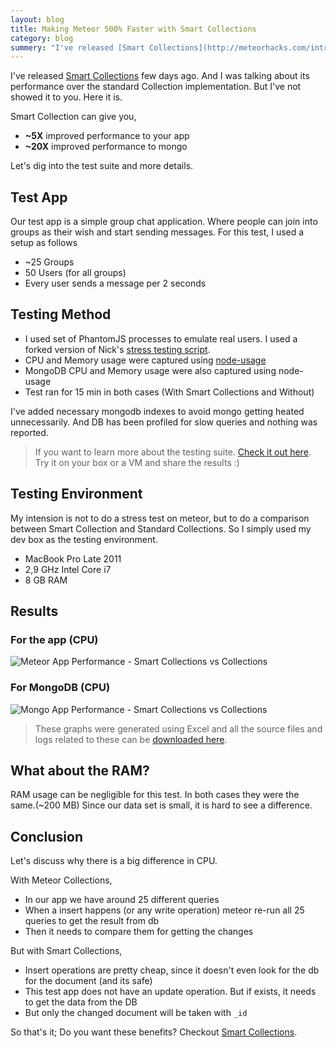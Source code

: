 ```yaml
---
layout: blog
title: Making Meteor 500% Faster with Smart Collections
category: blog
summery: "I've released [Smart Collections](http://meteorhacks.com/introducing-smart-collections.html) few days ago. And I was talking about its performance over the standard Collection implementation. But I've not showed it to you. Here it is."
---
```


I've released [Smart Collections](http://meteorhacks.com/introducing-smart-collections.html) few days ago. And I was talking about its performance over the standard Collection implementation. But I've not showed it to you. Here it is.

Smart Collection can give you,

* **~5X** improved performance to your app
* **~20X** improved performance to mongo

Let's dig into the test suite and more details.

## Test App

Our test app is a simple group chat application. Where people can join into groups as their wish and start sending messages. For this test, I used a setup as follows

* ~25 Groups
* 50 Users (for all groups)
* Every user sends a message per 2 seconds 

## Testing Method

* I used set of PhantomJS processes to emulate real users. I used a forked version of Nick's [stress testing script](http://goo.gl/R4wHn).
* CPU and Memory usage were captured using [node-usage](https://github.com/arunoda/node-usage)
* MongoDB CPU and Memory usage were also captured using node-usage
* Test ran for 15 min in both cases (With Smart Collections and Without)

I've added necessary mongodb indexes to avoid mongo getting heated unnecessarily. And DB has been profiled for slow queries and nothing was reported.

> If you want to learn more about the testing suite. [Check it out here](https://github.com/arunoda/stress-test-meteor). Try it on your box or a VM and share the results :)

## Testing Environment 

My intension is not to do a stress test on meteor, but to do a comparison between Smart Collection and Standard Collections. So I simply used my dev box as the testing environment. 

* MacBook Pro Late 2011
* 2,9 GHz Intel Core i7
* 8 GB RAM

## Results 

### For the app (CPU)

![Meteor App Performance - Smart Collections vs Collections ](http://i.imgur.com/T8ySQ44.png)

### For MongoDB (CPU)
![Mongo App Performance - Smart Collections vs Collections](http://i.imgur.com/eiDY7QT.png)

> These graphs were generated using Excel and all the source files and logs related to these can be [downloaded here](https://dl.dropboxusercontent.com/u/6826117/smart-collections-vs-collections.zip).

## What about the RAM?
RAM usage can be negligible for this test. In both cases they were the same.(~200 MB) Since our data set is small, it is hard to see a difference.

## Conclusion

Let's discuss why there is a big difference in CPU.

With Meteor Collections,

* In our app we have around 25 different queries
* When a insert happens (or any write operation) meteor re-run all 25 queries to get the result from db
* Then it needs to compare them for getting the changes

But with Smart Collections,

* Insert operations are pretty cheap, since it doesn't even look for the db for the document (and its safe)
* This test app does not have an update operation. But if exists, it needs to get the data from the DB
* But only the changed document will be taken with `_id`

So that's it; Do you want these benefits? Checkout [Smart Collections](http://meteorhacks.com/introducing-smart-collections.html).


